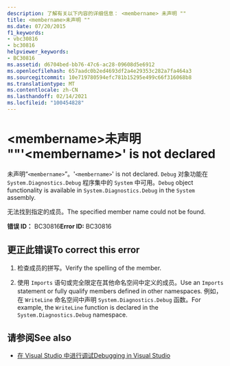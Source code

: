```yaml
---
description: 了解有关以下内容的详细信息： <membername> 未声明 ""
title: <membername>未声明 ""
ms.date: 07/20/2015
f1_keywords:
- vbc30816
- bc30816
helpviewer_keywords:
- BC30816
ms.assetid: d6704bed-bb76-47c6-ac28-09608d5e6912
ms.openlocfilehash: 657aadc0b2ed4693df2a4e29353c282a7fa464a3
ms.sourcegitcommit: 10e719780594efc781b15295e499c66f316068b8
ms.translationtype: MT
ms.contentlocale: zh-CN
ms.lasthandoff: 02/14/2021
ms.locfileid: "100454828"
---
```

# <a name="membername-is-not-declared"></a><span data-ttu-id="88029-103">\<membername>未声明 ""</span><span class="sxs-lookup"><span data-stu-id="88029-103">'\<membername>' is not declared</span></span>

<span data-ttu-id="88029-104">未声明“`<membername>`”。</span><span class="sxs-lookup"><span data-stu-id="88029-104">'`<membername>`' is not declared.</span></span> <span data-ttu-id="88029-105">`Debug` 对象功能在 `System.Diagnostics.Debug` 程序集中的 `System` 中可用。</span><span class="sxs-lookup"><span data-stu-id="88029-105">`Debug` object functionality is available in `System.Diagnostics.Debug` in the `System` assembly.</span></span>  
  
 <span data-ttu-id="88029-106">无法找到指定的成员。</span><span class="sxs-lookup"><span data-stu-id="88029-106">The specified member name could not be found.</span></span>  
  
 <span data-ttu-id="88029-107">**错误 ID：** BC30816</span><span class="sxs-lookup"><span data-stu-id="88029-107">**Error ID:** BC30816</span></span>  
  
## <a name="to-correct-this-error"></a><span data-ttu-id="88029-108">更正此错误</span><span class="sxs-lookup"><span data-stu-id="88029-108">To correct this error</span></span>  
  
1. <span data-ttu-id="88029-109">检查成员的拼写。</span><span class="sxs-lookup"><span data-stu-id="88029-109">Verify the spelling of the member.</span></span>  
  
2. <span data-ttu-id="88029-110">使用 `Imports` 语句或完全限定在其他命名空间中定义的成员。</span><span class="sxs-lookup"><span data-stu-id="88029-110">Use an `Imports` statement or fully qualify members defined in other namespaces.</span></span> <span data-ttu-id="88029-111">例如，在 `WriteLine` 命名空间中声明 `System.Diagnostics.Debug` 函数。</span><span class="sxs-lookup"><span data-stu-id="88029-111">For example, the `WriteLine` function is declared in the `System.Diagnostics.Debug` namespace.</span></span>  
  
## <a name="see-also"></a><span data-ttu-id="88029-112">请参阅</span><span class="sxs-lookup"><span data-stu-id="88029-112">See also</span></span>

- [<span data-ttu-id="88029-113">在 Visual Studio 中进行调试</span><span class="sxs-lookup"><span data-stu-id="88029-113">Debugging in Visual Studio</span></span>](/visualstudio/debugger/debugger-feature-tour)
